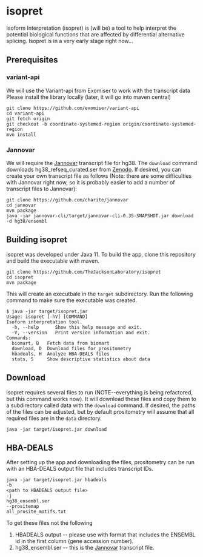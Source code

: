 # isopret

Isoform Interpretation (isopret) is (will be) a tool to help interpret the potential biological
functions that are affected by differential alternative splicing.  Isopret is in a very early stage
right now...

## Prerequisites

### variant-api
We will use the Variant-api from Exomiser to work with the transcript data
Please install the library locally (later, it will go into maven central)
```
git clone https://github.com/exomiser/variant-api
cd variant-api
git fetch origin
git checkout -b coordinate-systemed-region origin/coordinate-systemed-region
mvn install
```

### Jannovar
We will require the [Jannovar](https://github.com/charite/jannovar) transcript file for hg38.
The ``download`` command downloads hg38_refseq_curated.ser 
from [Zenodo](https://zenodo.org/record/4311513). If desired, you can create your own 
transcript file as follows (Note: there are some difficulties with Jannovar right now,
so it is probably easier to add a number of transcript files to Jannovar):


```
git clone https://github.com/charite/jannovar
cd jannovar
mvn package
java -jar jannovar-cli/target/jannovar-cli-0.35-SNAPSHOT.jar download -d hg38/ensembl
```


## Building isopret
isopret was developed under Java 11. To build the app, clone this repository and
build the executable with maven.
```
git clone https://github.com/TheJacksonLaboratory/isopret
cd isopret
mvn package
```
This will create an executbale in the ``target`` subdirectory. Run the following command to make sure
the executable was created.
```
$ java -jar target/isopret.jar 
Usage: isopret [-hV] [COMMAND]
Isoform interpretation tool.
  -h, --help      Show this help message and exit.
  -V, --version   Print version information and exit.
Commands:
  biomart, B   Fetch data from biomart
  download, D  Download files for prositometry
  hbadeals, H  Analyze HBA-DEALS files
  stats, S     Show descriptive statistics about data
```


## Download

isopret requires several files to run (NOTE--everything is being refactored, but this command works now). It will download these files and copy them
to a subdirectory called data with the ``download`` command. If desired, the paths
of the files can be adjusted, but by default prositometry will assume that all
required files are in the ``data`` directory.
```
java -jar target/isopret.jar download
```

## HBA-DEALS

After setting up the app and downloading the files, prositometry can be run with an HBA-DEALS output file that
includes transcript IDs.
```
java -jar target/isopret.jar hbadeals 
-b
<path to HBADEALS output file>
-j
hg38_ensembl.ser
--prositemap
all_prosite_motifs.txt
```

To get these files not the following

1. HBADEALS output -- please use with format that includes the ENSEMBL id in the first column (gene accession number).
2. hg38_ensembl.ser -- this is the [Jannovar](https://github.com/charite/jannovar) transcript file.
